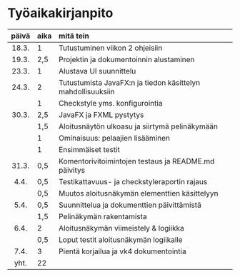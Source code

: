 ﻿# Työaikakirjanpito

| päivä | aika | mitä tein  |
| :----:|:-----| :----- |
| 18.3. | 1    | Tutustuminen viikon 2 ohjeisiin |
| 19.3. | 2,5  | Projektin ja dokumentoinnin alustaminen |
| 23.3. | 1    | Alustava UI suunnittelu |
| 24.3. | 2    | Tutustumista JavaFX:n ja tiedon käsittelyn mahdollisuuksiin |
|       | 1    | Checkstyle yms. konfigurointia |
| 30.3. | 2,5  | JavaFX ja FXML pystytys |
|       | 1,5  | Aloitusnäytön ulkoasu ja siirtymä pelinäkymään |
|       | 1    | Ominaisuus: pelaajien lisääminen |
|       | 1    | Ensimmäiset testit |
| 31.3. | 0,5  | Komentorivitoimintojen testaus ja README.md päivitys |
| 4.4.  | 0,5  | Testikattavuus- ja checkstyleraportin rajaus |
|       | 0,5  | Muutos aloitusnäkymän elementtien käsittelyyn |
| 5.4.  | 0,5  | Suunnittelua ja dokumenttien päivittämistä |
|       | 1,5  | Pelinäkymän rakentamista |
| 6.4.  | 2    | Aloitusnäkymän viimeistely & logiikka |
|       | 0,5  | Loput testit aloitusnäkymän logiikalle |
| 7.4.  | 3    | Pientä korjailua ja vk4 dokumentointia |
| yht.  | 22   | |
